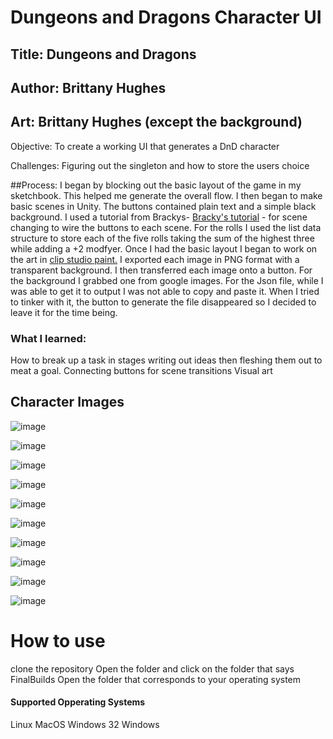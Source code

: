# Dungeons and Dragons Character UI

## Title: Dungeons and Dragons 
## Author: Brittany Hughes 
## Art: Brittany Hughes (except the background)

Objective: To create a working UI that generates a DnD character

Challenges: Figuring out the singleton and how to store the users choice


##Process: 
I began by blocking out the basic layout of the game in my sketchbook. This helped me generate the overall flow. I then began to make basic scenes in Unity. The buttons contained plain text and a simple black background. I used a tutorial from Brackys- [Bracky's tutorial](https://youtu.be/CE9VOZivb3I) - for scene changing to wire the buttons to each scene. For the rolls I used the list data structure to store each of the five rolls taking the sum of the highest three while adding a +2 modfyer. Once I had the basic layout I began to work on the art in [clip studio paint.](https://www.clipstudio.net/en/) I exported each image in PNG format with a transparent background. I then transferred each image onto a button. For the background I grabbed one from google images. For the Json file, while I was able to get it to output I was not able to copy and paste it. When I tried to tinker with it, the button to generate the file disappeared so I decided to leave it for the time being.

### What I learned: 
How to break up a task in stages writing out ideas then fleshing them out to meat a goal. 
Connecting buttons for scene transitions
Visual art 

## Character Images
![image](https://github.com/B-Nicole/Unity_UI/assets/43286085/2098d182-e6f0-4826-9151-a6a82a78e4f6)

![image](https://github.com/B-Nicole/Unity_UI/assets/43286085/e45309bb-2302-47c2-9ce0-b89dada74dc6)

![image](https://github.com/B-Nicole/Unity_UI/assets/43286085/cb09f829-6208-489e-9a3b-718960457619)

![image](https://github.com/B-Nicole/Unity_UI/assets/43286085/bb778697-1c05-4bcc-8e0f-b49f2a0ee054)

![image](https://github.com/B-Nicole/Unity_UI/assets/43286085/65f7dd05-9cd6-457e-a925-fa5d4985b668)

![image](https://github.com/B-Nicole/Unity_UI/assets/43286085/4b969ab8-cb04-4311-8742-b2d6fc46388c)

![image](https://github.com/B-Nicole/Unity_UI/assets/43286085/f366960e-b9a3-4ba9-8012-8e94b0a65895)

![image](https://github.com/B-Nicole/Unity_UI/assets/43286085/727ebadc-e062-43a3-8499-02a6cace2791)

![image](https://github.com/B-Nicole/Unity_UI/assets/43286085/39911c1a-11f6-438d-90c7-cd49f634b25b)

![image](https://github.com/B-Nicole/Unity_UI/assets/43286085/64e6f3aa-9fa8-4789-ab54-97a2fe30f029)

# How to use
clone the repository
Open the folder and click on the folder that says FinalBuilds
Open the folder that corresponds to your operating system

#### Supported Opperating Systems
Linux
MacOS
Windows 32
Windows 

